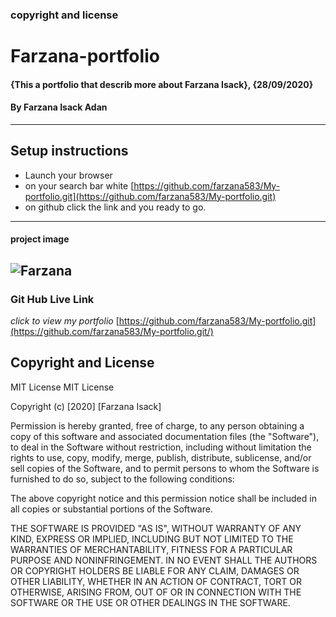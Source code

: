 ### copyright and license
# Farzana-portfolio
#### {This a portfolio that describ more about Farzana Isack}, {28/09/2020}
#### By **Farzana Isack Adan**    
---
## Setup instructions
* Launch your browser
* on your search bar white [https://github.com/farzana583/My-portfolio.git](https://github.com/farzana583/My-portfolio.git)
* on github click the link and you ready to go.
---
#### project image
![Farzana](./farzana.pnj)
---
### Git Hub Live Link
*click to view my portfolio*
[https://github.com/farzana583/My-portfolio.git](https://github.com/farzana583/My-portfolio.git/)
## Copyright and License
MIT License
MIT License

Copyright (c) [2020] [Farzana Isack]

Permission is hereby granted, free of charge, to any person obtaining a copy
of this software and associated documentation files (the "Software"), to deal
in the Software without restriction, including without limitation the rights
to use, copy, modify, merge, publish, distribute, sublicense, and/or sell
copies of the Software, and to permit persons to whom the Software is
furnished to do so, subject to the following conditions:

The above copyright notice and this permission notice shall be included in all
copies or substantial portions of the Software.

THE SOFTWARE IS PROVIDED "AS IS", WITHOUT WARRANTY OF ANY KIND, EXPRESS OR
IMPLIED, INCLUDING BUT NOT LIMITED TO THE WARRANTIES OF MERCHANTABILITY,
FITNESS FOR A PARTICULAR PURPOSE AND NONINFRINGEMENT. IN NO EVENT SHALL THE
AUTHORS OR COPYRIGHT HOLDERS BE LIABLE FOR ANY CLAIM, DAMAGES OR OTHER
LIABILITY, WHETHER IN AN ACTION OF CONTRACT, TORT OR OTHERWISE, ARISING FROM,
OUT OF OR IN CONNECTION WITH THE SOFTWARE OR THE USE OR OTHER DEALINGS IN THE
SOFTWARE.